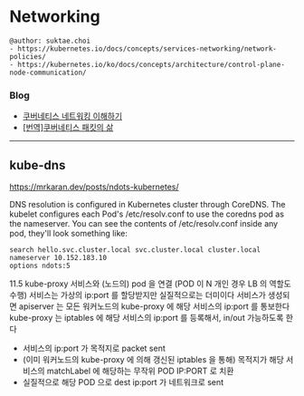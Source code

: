# Networking

```
@author: suktae.choi
- https://kubernetes.io/docs/concepts/services-networking/network-policies/
- https://kubernetes.io/ko/docs/concepts/architecture/control-plane-node-communication/
```

### Blog
- [쿠버네티스 네트워킹 이해하기](https://coffeewhale.com/k8s/network/2019/04/19/k8s-network-01/)
- [\[번역\]쿠버네티스 패킷의 삶](https://coffeewhale.com/packet-network1)

***

## kube-dns
https://mrkaran.dev/posts/ndots-kubernetes/

DNS resolution is configured in Kubernetes cluster through CoreDNS. The kubelet configures each Pod's /etc/resolv.conf to use the coredns pod as the nameserver. You can see the contents of /etc/resolv.conf inside any pod, they'll look something like:

```
search hello.svc.cluster.local svc.cluster.local cluster.local
nameserver 10.152.183.10
options ndots:5
```




11.5 kube-proxy 서비스와 (노드의) pod 을 연결 (POD 이 N 개인 경우 LB 의 역할도 수행)
서비스는 가상의 ip:port 를 할당받지만 실질적으로는 더미이다
서비스가 생성되면 apiserver 는 모든 워커노드의 kube-proxy 에 해당 서비스의 ip:port 를 통보한다
kube-proxy 는 iptables 에 해당 서비스의 ip:port 를 등록해서, in/out 가능하도록 한다
- 서비스의 ip:port 가 목적지로 packet sent
- (이미 워커노드의 kube-proxy 에 의해 갱신된 iptables 을 통해) 목적지가 해당 서비스의 matchLabel 에 해당하는 무작위 POD IP:PORT 로 치환
- 실질적으로 해당 POD 으로 dest ip:port 가 네트워크로 sent